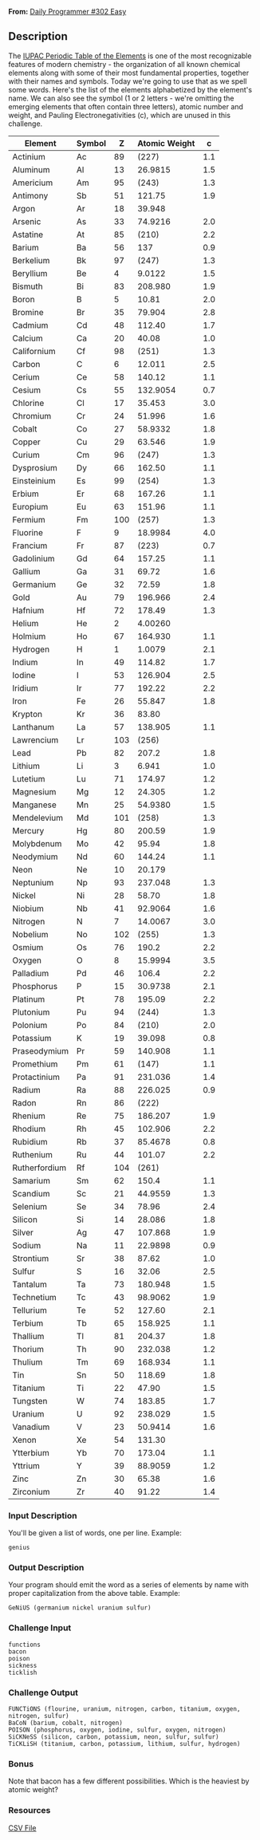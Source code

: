 **From:** [Daily Programmer #302 Easy](https://www.reddit.com/r/dailyprogrammer/comments/5seexn/20170206_challenge_302_easy_spelling_with/)

## Description

The [IUPAC Periodic Table of the Elements](https://iupac.org/what-we-do/periodic-table-of-elements/) is one of the most recognizable features of modern chemistry - the organization of all known chemical elements along with some of their most fundamental properties, together with their names and symbols. Today we're going to use that as we spell some words.
Here's the list of the elements alphabetized by the element's name. We can also see the symbol (1 or 2 letters - we're omitting the emerging elements that often contain three letters), atomic number and weight, and Pauling Electronegativities (c), which are unused in this challenge.

Element |	Symbol |	Z  |	Atomic Weight |	c
------- | ------ | --- | -------------- | ---
Actinium | Ac | 89 | (227) | 1.1
Aluminum | Al | 13 | 26.9815 | 1.5
Americium | Am | 95 | (243) | 1.3
Antimony | Sb | 51 | 121.75 | 1.9
Argon | Ar | 18 | 39.948 |
Arsenic | As | 33 | 74.9216 | 2.0
Astatine | At | 85 | (210) | 2.2
Barium | Ba | 56 | 137 | 0.9
Berkelium | Bk | 97 | (247) | 1.3
Beryllium | Be | 4 | 9.0122 | 1.5
Bismuth | Bi | 83 | 208.980 | 1.9
Boron | B | 5 | 10.81 | 2.0
Bromine | Br | 35 | 79.904 | 2.8
Cadmium | Cd | 48 | 112.40 | 1.7
Calcium | Ca | 20 | 40.08 | 1.0
Californium | Cf | 98 | (251) | 1.3
Carbon | C | 6 | 12.011 | 2.5
Cerium | Ce | 58 | 140.12 | 1.1
Cesium | Cs | 55 | 132.9054 | 0.7
Chlorine | Cl | 17 | 35.453 | 3.0
Chromium | Cr | 24 | 51.996 | 1.6
Cobalt | Co | 27 | 58.9332 | 1.8
Copper | Cu | 29 | 63.546 | 1.9
Curium | Cm | 96 | (247) | 1.3
Dysprosium | Dy | 66 | 162.50 | 1.1
Einsteinium | Es | 99 | (254) | 1.3
Erbium | Er | 68 | 167.26 | 1.1
Europium | Eu | 63 | 151.96 | 1.1
Fermium | Fm | 100 | (257) | 1.3
Fluorine | F | 9 | 18.9984 | 4.0
Francium | Fr | 87 | (223) | 0.7
Gadolinium | Gd | 64 | 157.25 | 1.1
Gallium | Ga | 31 | 69.72 | 1.6
Germanium | Ge | 32 | 72.59 | 1.8
Gold | Au | 79 | 196.966 | 2.4
Hafnium | Hf | 72 | 178.49 | 1.3
Helium | He | 2 | 4.00260
Holmium | Ho | 67 | 164.930 | 1.1
Hydrogen | H | 1 | 1.0079 | 2.1
Indium | In | 49 | 114.82 | 1.7
Iodine | I | 53 | 126.904 | 2.5
Iridium | Ir | 77 | 192.22 | 2.2
Iron | Fe | 26 | 55.847 | 1.8
Krypton | Kr | 36 | 83.80
Lanthanum | La | 57 | 138.905 | 1.1
Lawrencium | Lr | 103 | (256)
Lead | Pb | 82 | 207.2 | 1.8
Lithium | Li | 3 | 6.941 | 1.0
Lutetium | Lu | 71 | 174.97 | 1.2
Magnesium | Mg | 12 | 24.305 | 1.2
Manganese | Mn | 25 | 54.9380 | 1.5
Mendelevium | Md | 101 | (258) | 1.3
Mercury | Hg | 80 | 200.59 | 1.9
Molybdenum | Mo | 42 | 95.94 | 1.8
Neodymium | Nd | 60 | 144.24 | 1.1
Neon | Ne | 10 | 20.179
Neptunium | Np | 93 | 237.048 | 1.3
Nickel | Ni | 28 | 58.70 | 1.8
Niobium | Nb | 41 | 92.9064 | 1.6
Nitrogen | N | 7 | 14.0067 | 3.0
Nobelium | No | 102 | (255) | 1.3
Osmium | Os | 76 | 190.2 | 2.2
Oxygen | O | 8 | 15.9994 | 3.5
Palladium | Pd | 46 | 106.4 | 2.2
Phosphorus | P | 15 | 30.9738 | 2.1
Platinum | Pt | 78 | 195.09 | 2.2
Plutonium | Pu | 94 | (244) | 1.3
Polonium | Po | 84 | (210) | 2.0
Potassium | K | 19 | 39.098 | 0.8
Praseodymium | Pr | 59 | 140.908 | 1.1
Promethium | Pm | 61 | (147) | 1.1
Protactinium | Pa | 91 | 231.036 | 1.4
Radium | Ra | 88 | 226.025 | 0.9
Radon | Rn | 86 | (222)
Rhenium | Re | 75 | 186.207 | 1.9
Rhodium | Rh | 45 | 102.906 | 2.2
Rubidium | Rb | 37 | 85.4678 | 0.8
Ruthenium | Ru | 44 | 101.07 | 2.2
Rutherfordium | Rf | 104 | (261)
Samarium | Sm | 62 | 150.4 | 1.1
Scandium | Sc | 21 | 44.9559 | 1.3
Selenium | Se | 34 | 78.96 | 2.4
Silicon | Si | 14 | 28.086 | 1.8
Silver | Ag | 47 | 107.868 | 1.9
Sodium | Na | 11 | 22.9898 | 0.9
Strontium | Sr | 38 | 87.62 | 1.0
Sulfur | S | 16 | 32.06 | 2.5
Tantalum | Ta | 73 | 180.948 | 1.5
Technetium | Tc | 43 | 98.9062 | 1.9
Tellurium | Te | 52 | 127.60 | 2.1
Terbium | Tb | 65 | 158.925 | 1.1
Thallium | Tl | 81 | 204.37 | 1.8
Thorium | Th | 90 | 232.038 | 1.2
Thulium | Tm | 69 | 168.934 | 1.1
Tin | Sn | 50 | 118.69 | 1.8
Titanium | Ti | 22 | 47.90 | 1.5
Tungsten | W | 74 | 183.85 | 1.7
Uranium | U | 92 | 238.029 | 1.5
Vanadium | V | 23 | 50.9414 | 1.6
Xenon | Xe | 54 | 131.30
Ytterbium | Yb | 70 | 173.04 | 1.1
Yttrium | Y | 39 | 88.9059 | 1.2
Zinc | Zn | 30 | 65.38 | 1.6
Zirconium | Zr | 40 | 91.22 | 1.4

### Input Description

You'll be given a list of words, one per line. Example:

```
genius
```

### Output Description

Your program should emit the word as a series of elements by name with proper capitalization from the above table. Example:

```
GeNiUS (germanium nickel uranium sulfur)
```

### Challenge Input

```
functions
bacon
poison
sickness
ticklish
```

### Challenge Output

```
FUNCTiONS (flourine, uranium, nitrogen, carbon, titanium, oxygen, nitrogen, sulfur)
BaCoN (barium, cobalt, nitrogen)
POISON (phosphorus, oxygen, iodine, sulfur, oxygen, nitrogen)
SiCKNeSS (silicon, carbon, potassium, neon, sulfur, sulfur)
TiCKLiSH (titanium, carbon, potassium, lithium, sulfur, hydrogen)
```

### Bonus

Note that bacon has a few different possibilities. Which is the heaviest by atomic weight?

### Resources
[CSV File](https://drive.google.com/open?id=0B8SQfNbgQ0TqblNnQzZ4MHNlYlU)

